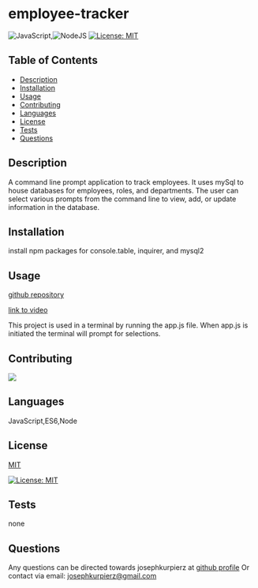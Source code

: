 # employee-tracker

  ![JavaScript](https://img.shields.io/badge/javascript-%23323330.svg?style=for-the-badge&logo=javascript&logoColor=%23F7DF1E),![NodeJS](https://img.shields.io/badge/node.js-6DA55F?style=for-the-badge&logo=node.js&logoColor=white)
  [![License: MIT](https://img.shields.io/badge/License-MIT-yellow.svg)](https://opensource.org/licenses/MIT)
  ## Table of Contents 
  - [Description](#description)
  - [Installation](#installation)
  - [Usage](#usage)
  - [Contributing](#contributing)
  - [Languages](#languages)
  - [License](#license)
  - [Tests](#tests)
  - [Questions](#questions)
  
  ## Description
  A command line prompt application to track employees.  It uses mySql to house databases for employees, roles, and departments.  The user can select various prompts from the command line to view, add, or update information in the database.

  ## Installation
  install npm packages for console.table, inquirer, and mysql2

  ## Usage
  [github repository](https://github.com/josephkurpierz/employee-tracker)

  [link to video](https://drive.google.com/file/d/1vgc6sa0e2X2DFWxvLY1LWpx7DgmvIIXe/view)

  This project is used in a terminal by running the app.js file.  When app.js is initiated the terminal will prompt for selections.

  ## Contributing
  <a href="https://github.com/josephkurpierz/employee-tracker/graphs/contributors">
    <img src="https://contrib.rocks/image?repo=josephkurpierz/employee-tracker"/> </a>

  ## Languages
  JavaScript,ES6,Node

  
  ## License 
  [MIT](https://choosealicense.com/licenses/mit/) 

  [![License: MIT](https://img.shields.io/badge/License-MIT-yellow.svg)](https://opensource.org/licenses/MIT)
  

  ## Tests
  none

  ## Questions
  Any questions can be directed towards josephkurpierz at [github profile](https://github.com/josephkurpierz/)
  Or contact via email: josephkurpierz@gmail.com
